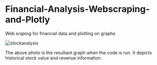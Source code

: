 # Financial-Analysis-Webscraping-and-Plotly
Web sraping for financial data and plotting on graphs

![stockanalysis](https://user-images.githubusercontent.com/101603780/169865168-40a94ea8-45b1-4bb8-94c6-e39ff74ce19d.png)

The above photo is the resultant graph when the code is run. It depicts historical stock value and revenue information.
